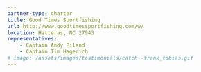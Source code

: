 ```yaml
---
partner-type: charter
title: Good Times Sportfishing
url: http://www.goodtimessportfishing.com/w/
location: Hatteras, NC 27943
representatives: 
    - Captain Andy Piland 
    - Captain Tim Hagerich
# image: /assets/images/testimonials/catch--frank_tobias.gif
---
```


